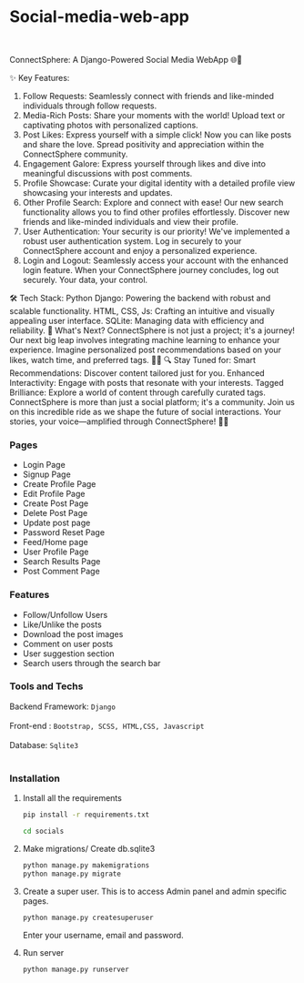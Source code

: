 # Social-media-web-app


<br>

ConnectSphere: A Django-Powered Social Media WebApp 🌐🔗


✨ Key Features:

1. Follow Requests: Seamlessly connect with friends and like-minded individuals through follow requests.
2. Media-Rich Posts: Share your moments with the world! Upload text or captivating photos with personalized captions.
3. Post Likes: Express yourself with a simple click! Now you can like posts and share the love. Spread positivity and appreciation within the ConnectSphere community.
4. Engagement Galore: Express yourself through likes and dive into meaningful discussions with post comments.
5. Profile Showcase: Curate your digital identity with a detailed profile view showcasing your interests and updates.
6. Other Profile Search: Explore and connect with ease! Our new search functionality allows you to find other profiles effortlessly. Discover new friends and like-minded individuals and view their profile.
7. User Authentication: Your security is our priority! We've implemented a robust user authentication system. Log in securely to your ConnectSphere account and enjoy a personalized experience.
8. Login and Logout: Seamlessly access your account with the enhanced login feature. When your ConnectSphere journey concludes, log out securely. Your data, your control.

🛠️ Tech Stack:
Python Django: Powering the backend with robust and scalable functionality.
HTML, CSS, Js: Crafting an intuitive and visually appealing user interface.
SQLite: Managing data with efficiency and reliability.
🚀 What's Next?
ConnectSphere is not just a project; it's a journey! Our next big leap involves integrating machine learning to enhance your experience. Imagine personalized post recommendations based on your likes, watch time, and preferred tags. 🤖✨
🔍 Stay Tuned for:
Smart Recommendations: Discover content tailored just for you.
Enhanced Interactivity: Engage with posts that resonate with your interests.
Tagged Brilliance: Explore a world of content through carefully curated tags.
ConnectSphere is more than just a social platform; it's a community. Join us on this incredible ride as we shape the future of social interactions. Your stories, your voice—amplified through ConnectSphere! 🚀🌐

### Pages

- Login Page
- Signup Page
- Create Profile Page
- Edit Profile Page
- Create Post Page
- Delete Post Page
- Update post page
- Password Reset Page
- Feed/Home page
- User Profile Page
- Search Results Page
- Post Comment Page

### Features

- Follow/Unfollow Users
- Like/Unlike the posts
- Download the post images
- Comment on user posts
- User suggestion section
- Search users through the search bar

### Tools and Techs

Backend Framework: `Django`
<br/><br/>
Front-end : `Bootstrap, SCSS, HTML,CSS, Javascript`
<br/><br/>
Database: `Sqlite3`
<br/><br/>

### Installation

1. Install all the requirements

   ```bash
   pip install -r requirements.txt
   ```

    ```bash
   cd socials
   ```


2. Make migrations/ Create db.sqlite3

   ```bash
   python manage.py makemigrations
   python manage.py migrate
   ```

3. Create a super user.
   This is to access Admin panel and admin specific pages.

   ```djangotemplate
   python manage.py createsuperuser
   ```
   

   Enter your username, email and password.

4. Run server
   ```bash
   python manage.py runserver
   
  

